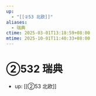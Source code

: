 ```yaml
---
up:
  - "[[②53 北欧]]"
aliases:
  - 瑞典
ctime: 2025-03-01T13:18:59+08:00
mtime: 2025-10-01T11:40:33+08:00
---
```


# ②532 瑞典

- up: [[②53 北欧]]
